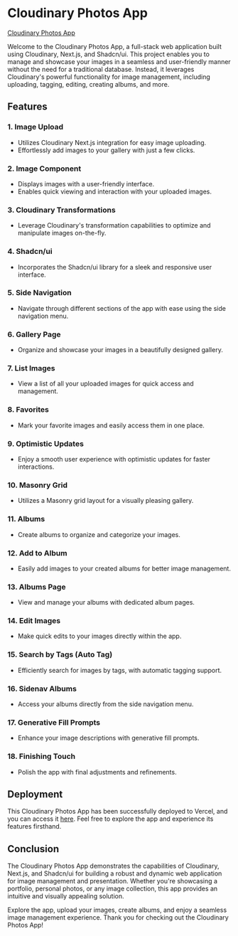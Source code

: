 # Cloudinary Photos App

[Cloudinary Photos App](https://cloudinary-photos-app-eeaa.vercel.app/gallery)

Welcome to the Cloudinary Photos App, a full-stack web application built using Cloudinary, Next.js, and Shadcn/ui. This project enables you to manage and showcase your images in a seamless and user-friendly manner without the need for a traditional database. Instead, it leverages Cloudinary's powerful functionality for image management, including uploading, tagging, editing, creating albums, and more.

## Features

### 1. Image Upload
- Utilizes Cloudinary Next.js integration for easy image uploading.
- Effortlessly add images to your gallery with just a few clicks.

### 2. Image Component
- Displays images with a user-friendly interface.
- Enables quick viewing and interaction with your uploaded images.

### 3. Cloudinary Transformations
- Leverage Cloudinary's transformation capabilities to optimize and manipulate images on-the-fly.

### 4. Shadcn/ui
- Incorporates the Shadcn/ui library for a sleek and responsive user interface.

### 5. Side Navigation
- Navigate through different sections of the app with ease using the side navigation menu.

### 6. Gallery Page
- Organize and showcase your images in a beautifully designed gallery.

### 7. List Images
- View a list of all your uploaded images for quick access and management.

### 8. Favorites
- Mark your favorite images and easily access them in one place.

### 9. Optimistic Updates
- Enjoy a smooth user experience with optimistic updates for faster interactions.

### 10. Masonry Grid
- Utilizes a Masonry grid layout for a visually pleasing gallery.

### 11. Albums
- Create albums to organize and categorize your images.

### 12. Add to Album
- Easily add images to your created albums for better image management.

### 13. Albums Page
- View and manage your albums with dedicated album pages.

### 14. Edit Images
- Make quick edits to your images directly within the app.

### 15. Search by Tags (Auto Tag)
- Efficiently search for images by tags, with automatic tagging support.

### 16. Sidenav Albums
- Access your albums directly from the side navigation menu.

### 17. Generative Fill Prompts
- Enhance your image descriptions with generative fill prompts.

### 18. Finishing Touch
- Polish the app with final adjustments and refinements.

## Deployment

This Cloudinary Photos App has been successfully deployed to Vercel, and you can access it [here](https://cloudinary-photos-app-eeaa.vercel.app/gallery). Feel free to explore the app and experience its features firsthand.

## Conclusion

The Cloudinary Photos App demonstrates the capabilities of Cloudinary, Next.js, and Shadcn/ui for building a robust and dynamic web application for image management and presentation. Whether you're showcasing a portfolio, personal photos, or any image collection, this app provides an intuitive and visually appealing solution.

Explore the app, upload your images, create albums, and enjoy a seamless image management experience. Thank you for checking out the Cloudinary Photos App!
